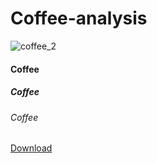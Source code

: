 # Coffee-analysis
![coffee_2]()


#### Coffee
##### Coffee
###### Coffee
[Download](https://microsoft.com)
